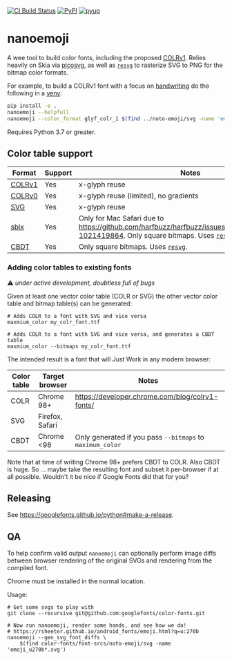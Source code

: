 [![CI Build Status](https://github.com/googlefonts/nanoemoji/workflows/Continuous%20Test%20+%20Deploy/badge.svg?branch=main)](https://github.com/googlefonts/nanoemoji/actions/workflows/ci.yml?query=workflow%3ATest+branch%3Amain)
[![PyPI](https://img.shields.io/pypi/v/nanoemoji.svg)](https://pypi.org/project/nanoemoji/)
[![pyup](https://pyup.io/repos/github/googlefonts/nanoemoji/shield.svg)](https://pyup.io/repos/github/googlefonts/nanoemoji)


# nanoemoji
A wee tool to build color fonts, including the proposed [COLRv1](https://github.com/googlefonts/colr-gradients-spec/blob/main/colr-gradients-spec.md). Relies heavily on Skia via [picosvg](https://github.com/googlefonts/picosvg), as well as [`resvg`](https://github.com/RazrFalcon/resvg) to rasterize SVG to PNG for the bitmap color formats.

For example, to build a COLRv1 font with a focus on [handwriting](https://rsheeter.github.io/android_fonts/emoji.html?q=u:270d) do the following in a [venv](https://docs.python.org/3/library/venv.html):

```bash
pip install -e .
nanoemoji --helpfull
nanoemoji --color_format glyf_colr_1 $(find ../noto-emoji/svg -name 'emoji_u270d*.svg')
```

Requires Python 3.7 or greater.

## Color table support

| Format | Support | Notes |
| --- | --- | --- |
| [COLRv1](https://docs.microsoft.com/en-us/typography/opentype/spec/colr#colr-formats) | Yes | x-glyph reuse |
| [COLRv0](https://docs.microsoft.com/en-us/typography/opentype/spec/colr#colr-formats) | Yes | x-glyph reuse (limited), no gradients |
| [SVG](https://docs.microsoft.com/en-us/typography/opentype/spec/svg) | Yes | x-glyph reuse |
| [sbix](https://docs.microsoft.com/en-us/typography/opentype/spec/sbix) | Yes | Only for Mac Safari due to https://github.com/harfbuzz/harfbuzz/issues/2679#issuecomment-1021419864. Only square bitmaps. Uses [`resvg`](https://github.com/RazrFalcon/resvg).|
| [CBDT](https://docs.microsoft.com/en-us/typography/opentype/spec/cbdt) | Yes |  Only square bitmaps. Uses [`resvg`](https://github.com/RazrFalcon/resvg).|

### Adding color tables to existing fonts

:warning: _under active development, doubtless full of bugs_

Given at least one vector color table (COLR or SVG) the other vector color table and bitmap table(s)
can be generated:

```shell
# Adds COLR to a font with SVG and vice versa
maxmium_color my_colr_font.ttf

# Adds COLR to a font with SVG and vice versa, and generates a CBDT table
maxmium_color --bitmaps my_colr_font.ttf
```

The intended result is a font that will Just Work in any modern browser:

| Color table | Target browser | Notes |
| --- | --- | --- |
| COLR | Chrome 98+ | https://developer.chrome.com/blog/colrv1-fonts/ |
| SVG | Firefox, Safari | |
| CBDT | Chrome <98 | Only generated if you pass `--bitmaps` to `maximum_color`|

Note that at time of writing Chrome 98+ prefers CBDT to COLR. Also CBDT is
huge. So ... maybe take the resulting font and subset it per-browser if at
all possible. Wouldn't it be nice if Google Fonts did that for you?

## Releasing

See https://googlefonts.github.io/python#make-a-release.

## QA

To help confirm valid output `nanoemoji` can optionally perform image diffs
between browser rendering of the original SVGs and rendering from the compiled font.

Chrome must be installed in the normal location.

Usage:

```
# Get some svgs to play with
git clone --recursive git@github.com:googlefonts/color-fonts.git

# Now run nanoemoji, render some hands, and see how we do!
# https://rsheeter.github.io/android_fonts/emoji.html?q=u:270b
nanoemoji --gen_svg_font_diffs \
	$(find color-fonts/font-srcs/noto-emoji/svg -name 'emoji_u270b*.svg')

```
